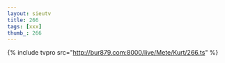 ```yaml
--- 
layout: sieutv
title: 266
tags: [xxx]
thumb_: 266
---
```

{% include tvpro src="http://bur879.com:8000/live/Mete/Kurt/266.ts" %} 
